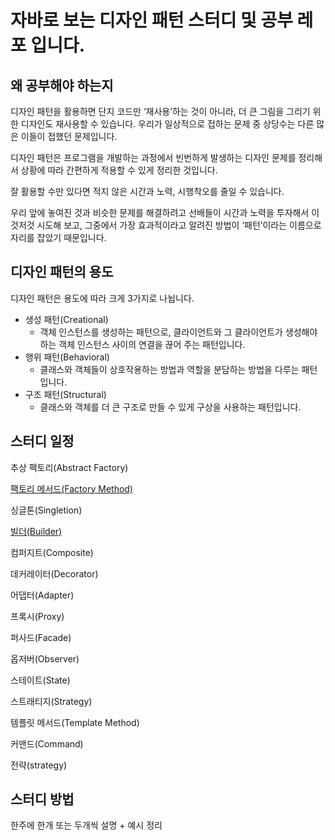 # 자바로 보는 디자인 패턴 스터디 및 공부 레포 입니다.

## 왜 공부해야 하는지

디자인 패턴을 활용하면 단지 코드만 ‘재사용’하는 것이 아니라, 더 큰 그림을 그리기 위한 디자인도 재사용할 수 있습니다. 우리가 일상적으로 접하는 문제 중 상당수는 다른 많은 이들이 접했던 문제입니다.

디자인 패턴은 프로그램을 개발하는 과정에서 빈번하게 발생하는 디자인 문제를 정리해서 상황에 따라 간편하게 적용할 수 있게 정리한 것입니다.

잘 활용할 수만 있다면 적지 않은 시간과 노력, 시행착오를 줄일 수 있습니다.

우리 앞에 놓여진 것과 비슷한 문제를 해결하려고 선배들이 시간과 노력을 투자해서 이것저것 시도해 보고, 그중에서 가장 효과적이라고 알려진 방법이 ‘패턴’이라는 이름으로 자리를 잡았기 때문입니다.

## 디자인 패턴의 용도

디자인 패턴은 용도에 따라 크게 3가지로 나뉩니다.

- 생성 패턴(Creational)
    - 객체 인스턴스를 생성하는 패턴으로, 클라이언트와 그 클라이언트가 생성해야 하는 객체 인스턴스 사이의 연결을 끊어 주는 패턴입니다.
- 행위 패턴(Behavioral)
    - 클래스와 객체들이 상호작용하는 방법과 역할을 분담하는 방법을 다루는 패턴입니다.
- 구조 패턴(Structural)
    - 클래스와 객체를 더 큰 구조로 만들 수 있게 구상을 사용하는 패턴입니다.

## 스터디 일정

추상 팩토리(Abstract Factory)

[팩토리 메서드(Factory Method)](https://roomconerdeveloper.tistory.com/157)

싱글톤(Singletion)

[빌더(Builder)](https://roomconerdeveloper.tistory.com/159)

컴퍼지트(Composite)

데커레이터(Decorator)

어댑터(Adapter)

프록시(Proxy)

퍼사드(Facade)

옵저버(Observer)

스테이트(State)

스트래티지(Strategy)

템플릿 메서드(Template Method)

커맨드(Command)

전략(strategy)

## 스터디 방법

한주에 한개 또는 두개씩 설명 + 예시 정리